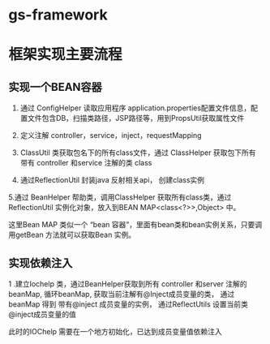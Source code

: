 # gs-framework

框架实现主要流程
=====

实现一个BEAN容器
-----


1. 通过 ConfigHelper 读取应用程序 application.properties配置文件信息，配置文件包含DB，扫描类路径，JSP路径等，用到PropsUtil获取属性文件

2. 定义注解 controller，service，inject，requestMapping

3. ClassUtil 类获取包名下的所有class文件，通过 ClassHelper 获取包下所有 带有 controller 和service 注解的类 class

4. 通过ReflectionUtil 封装java 反射相关api， 创建class实例

5.通过 BeanHelper 帮助类，调用ClassHelper 获取所有class类，通过 ReflectionUtil 实例化对象，放入到BEAN MAP<class<?>>,Object> 中。

这里Bean MAP 类似一个 “bean 容器”，里面有bean类和bean实例关系，只要调用getBean 方法就可以获取Bean 实例。

实现依赖注入
----
1 .建立Iochelp 类，通过BeanHelper获取到所有 controller 和server 注解的 beanMap, 循环beanMap, 
获取当前注解有@Inject成员变量的类，
通过beanMap 得到 带有@inject 成员变量的实例， 通过ReflectUtils 设置当前类 @inject成员变量的值

此时的IOChelp 需要在一个地方初始化，已达到成员变量值依赖注入

